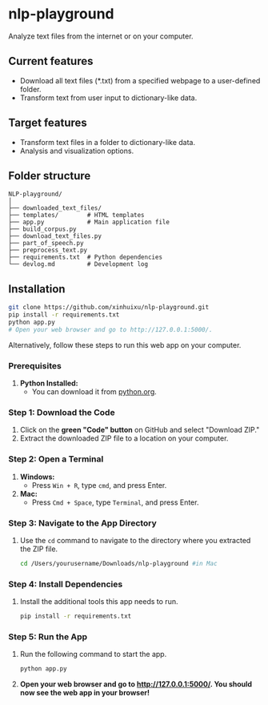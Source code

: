 # nlp-playground
Analyze text files from the internet or on your computer.

## Current features
- Download all text files (*.txt) from a specified webpage to a user-defined folder.
- Transform text from user input to dictionary-like data.

## Target features
- Transform text files in a folder to dictionary-like data.
- Analysis and visualization options.
## Folder structure
```
NLP-playground/
│
├── downloaded_text_files/    
├── templates/        # HTML templates
├── app.py            # Main application file 
├── build_corpus.py   
├── download_text_files.py  
├── part_of_speech.py 
├── preprocess_text.py
├── requirements.txt  # Python dependencies
└── devlog.md         # Development log
```

## Installation

   ```bash
   git clone https://github.com/xinhuixu/nlp-playground.git
   pip install -r requirements.txt
   python app.py
   # Open your web browser and go to http://127.0.0.1:5000/.
```
Alternatively, follow these steps to run this web app on your computer.

### Prerequisites

1. **Python Installed:**
    - You can download it from [python.org](https://www.python.org/downloads/).

### Step 1: Download the Code

1. Click on the <b>green "Code" button</b> on GitHub and select "Download ZIP."
2. Extract the downloaded ZIP file to a location on your computer.

### Step 2: Open a Terminal

1. **Windows:**
    - Press `Win + R`, type `cmd`, and press Enter.
2. **Mac:**
   - Press `Cmd + Space`, type `Terminal`, and press Enter.

### Step 3: Navigate to the App Directory

1. Use the `cd` command to navigate to the directory where you extracted the ZIP file.
   ```bash
   cd /Users/yourusername/Downloads/nlp-playground #in Mac

### Step 4: Install Dependencies
1. Install the additional tools this app needs to run.
    ```bash
    pip install -r requirements.txt


### Step 5: Run the App
1. Run the following command to start the app.
    ```bash
    python app.py
2. <b>Open your web browser and go to http://127.0.0.1:5000/. You should now see the web app in your browser!

